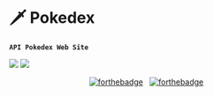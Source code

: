 # 🗡️ Pokedex

**`API Pokedex Web Site`**

<img src= "https://media.discordapp.net/attachments/1267279963728646208/1343763091183370261/image.png?ex=67be7466&is=67bd22e6&hm=6184d7a6fd7f69f580f5972764d62f91ed4ba80a55997b02117561f080e2561c&=&format=webp&quality=lossless&width=1309&height=657">
<img src= "https://media.discordapp.net/attachments/1267279963728646208/1343763497325957201/image.png?ex=67be74c7&is=67bd2347&hm=64570893002e6220ddb1172cab3b2f6aed782ef65b1ed7f9fcd436bf44953237&=&format=webp&quality=lossless&width=1284&height=657">

<center>

[![forthebadge](https://img.shields.io/badge/CSS3-1572B6?style=for-the-badge&logo=css3&logoColor=white)](https://forthebadge.com) &nbsp;
[![forthebadge](https://img.shields.io/badge/HTML5-E34F26?style=for-the-badge&logo=html5&logoColor=white)](https://forthebadge.com) &nbsp;

</center>
